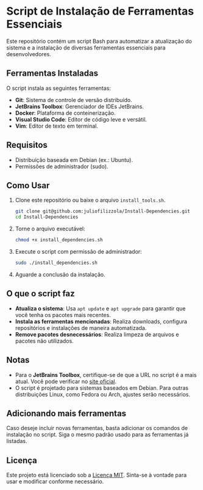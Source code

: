 # Script de Instalação de Ferramentas Essenciais

Este repositório contém um script Bash para automatizar a atualização do sistema e a instalação de diversas ferramentas essenciais para desenvolvedores.

## Ferramentas Instaladas

O script instala as seguintes ferramentas:

- **Git**: Sistema de controle de versão distribuído.
- **JetBrains Toolbox**: Gerenciador de IDEs JetBrains.
- **Docker**: Plataforma de conteinerização.
- **Visual Studio Code**: Editor de código leve e versátil.
- **Vim**: Editor de texto em terminal.

## Requisitos

- Distribuição baseada em Debian (ex.: Ubuntu).
- Permissões de administrador (sudo).

## Como Usar

1. Clone este repositório ou baixe o arquivo `install_tools.sh`.

   ```bash
   git clone git@github.com:juliofilizzola/Install-Dependencies.git
   cd Install-Dependencies
   ```

2. Torne o arquivo executável:

   ```bash
   chmod +x install_dependencies.sh
   ```

3. Execute o script com permissão de administrador:

   ```bash
   sudo ./install_dependencies.sh
   ```

4. Aguarde a conclusão da instalação.

## O que o script faz

- **Atualiza o sistema**: Usa `apt update` e `apt upgrade` para garantir que você tenha os pacotes mais recentes.
- **Instala as ferramentas mencionadas**: Realiza downloads, configura repositórios e instalações de maneira automatizada.
- **Remove pacotes desnecessários**: Realiza limpeza de arquivos e pacotes não utilizados.

## Notas

- Para o **JetBrains Toolbox**, certifique-se de que a URL no script é a mais atual. Você pode verificar no [site oficial](https://www.jetbrains.com/toolbox-app/).
- O script é projetado para sistemas baseados em Debian. Para outras distribuições Linux, como Fedora ou Arch, ajustes serão necessários.

## Adicionando mais ferramentas

Caso deseje incluir novas ferramentas, basta adicionar os comandos de instalação no script. Siga o mesmo padrão usado para as ferramentas já listadas.

## Licença

Este projeto está licenciado sob a [Licença MIT](LICENSE). Sinta-se à vontade para usar e modificar conforme necessário.
